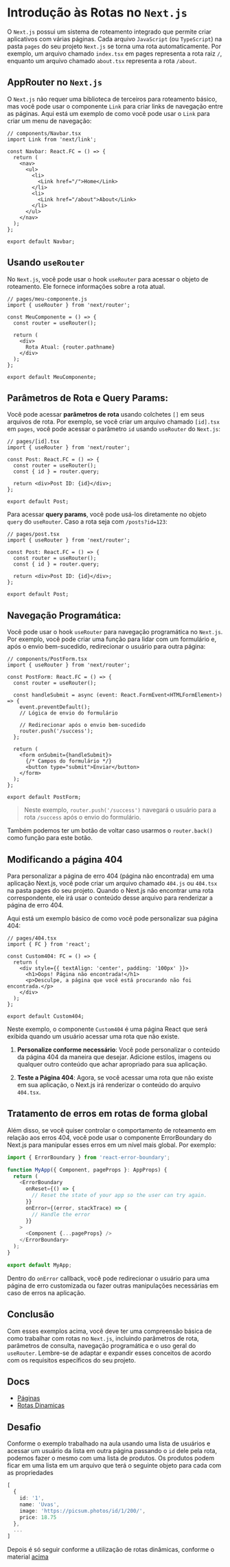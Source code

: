 # Introdução às Rotas no `Next.js`

O ``Next.js`` possui um sistema de roteamento integrado que permite criar aplicativos com várias páginas. Cada arquivo `JavaScript` (ou `TypeScript`) na pasta `pages` do seu projeto `Next.js` se torna uma rota automaticamente. Por exemplo, um arquivo chamado `index.tsx` em pages representa a rota raiz `/`, enquanto um arquivo chamado `about.tsx` representa a rota `/about`.

## AppRouter no `Next.js`

O ``Next.js`` não requer uma biblioteca de terceiros para roteamento básico, mas você pode usar o componente `Link` para criar links de navegação entre as páginas. Aqui está um exemplo de como você pode usar o `Link` para criar um menu de navegação:

```tsx
// components/Navbar.tsx
import Link from 'next/link';

const Navbar: React.FC = () => {
  return (
    <nav>
      <ul>
        <li>
          <Link href="/">Home</Link>
        </li>
        <li>
          <Link href="/about">About</Link>
        </li>
      </ul>
    </nav>
  );
};

export default Navbar;
```

## Usando `useRouter`

No `Next.js`, você pode usar o hook `useRouter` para acessar o objeto de roteamento. Ele fornece informações sobre a rota atual.

```tsx
// pages/meu-componente.js
import { useRouter } from 'next/router';

const MeuComponente = () => {
  const router = useRouter();

  return (
    <div>
      Rota Atual: {router.pathname}
    </div>
  );
};

export default MeuComponente;
```

## Parâmetros de Rota e Query Params:

Você pode acessar **parâmetros de rota** usando colchetes `[]` em seus arquivos de rota. Por exemplo, se você criar um arquivo chamado `[id].tsx` em `pages`, você pode acessar o parâmetro `id` usando `useRouter` do `Next.js`:

```tsx
// pages/[id].tsx
import { useRouter } from 'next/router';

const Post: React.FC = () => {
  const router = useRouter();
  const { id } = router.query;

  return <div>Post ID: {id}</div>;
};

export default Post;
```

Para acessar **query params**, você pode usá-los diretamente no objeto `query` do `useRouter`. Caso a rota seja com `/posts?id=123`:

```tsx
// pages/post.tsx
import { useRouter } from 'next/router';

const Post: React.FC = () => {
  const router = useRouter();
  const { id } = router.query;

  return <div>Post ID: {id}</div>;
};

export default Post;
```

## Navegação Programática:

Você pode usar o hook `useRouter` para navegação programática no `Next.js`. Por exemplo, você pode criar uma função para lidar com um formulário e, após o envio bem-sucedido, redirecionar o usuário para outra página:

```tsx
// components/PostForm.tsx
import { useRouter } from 'next/router';

const PostForm: React.FC = () => {
  const router = useRouter();

  const handleSubmit = async (event: React.FormEvent<HTMLFormElement>) => {
    event.preventDefault();
    // Lógica de envio do formulário

    // Redirecionar após o envio bem-sucedido
    router.push('/success');
  };

  return (
    <form onSubmit={handleSubmit}>
      {/* Campos do formulário */}
      <button type="submit">Enviar</button>
    </form>
  );
};

export default PostForm;
```

> Neste exemplo, `router.push('/success')` navegará o usuário para a rota `/success` após o envio do formulário.

Também podemos ter um botão de voltar caso usarmos o `router.back()` como função para este botão.

## Modificando a página 404

Para personalizar a página de erro 404 (página não encontrada) em uma aplicação Next.js, você pode criar um arquivo chamado `404.js` ou `404.tsx` na pasta pages do seu projeto. Quando o Next.js não encontrar uma rota correspondente, ele irá usar o conteúdo desse arquivo para renderizar a página de erro 404.

Aqui está um exemplo básico de como você pode personalizar sua página 404:

```tsx
// pages/404.tsx
import { FC } from 'react';

const Custom404: FC = () => {
  return (
    <div style={{ textAlign: 'center', padding: '100px' }}>
      <h1>Oops! Página não encontrada!</h1>
      <p>Desculpe, a página que você está procurando não foi encontrada.</p>
    </div>
  );
};

export default Custom404;
```

Neste exemplo, o componente `Custom404` é uma página React que será exibida quando um usuário acessar uma rota que não existe.

1. **Personalize conforme necessário**: Você pode personalizar o conteúdo da página 404 da maneira que desejar. Adicione estilos, imagens ou qualquer outro conteúdo que achar apropriado para sua aplicação.

2. **Teste a Página 404**: Agora, se você acessar uma rota que não existe em sua aplicação, o Next.js irá renderizar o conteúdo do arquivo `404.tsx`.

## Tratamento de erros em rotas de forma global

Além disso, se você quiser controlar o comportamento de roteamento em relação aos erros 404, você pode usar o componente ErrorBoundary do Next.js para manipular esses erros em um nível mais global. Por exemplo:

```ts
import { ErrorBoundary } from 'react-error-boundary';

function MyApp({ Component, pageProps }: AppProps) {
  return (
    <ErrorBoundary
      onReset={() => {
        // Reset the state of your app so the user can try again.
      }}
      onError={(error, stackTrace) => {
        // Handle the error
      }}
    >
      <Component {...pageProps} />
    </ErrorBoundary>
  );
}

export default MyApp;
```

Dentro do `onError` callback, você pode redirecionar o usuário para uma página de erro customizada ou fazer outras manipulações necessárias em caso de erros na aplicação.

## Conclusão

Com esses exemplos acima, você deve ter uma compreensão básica de como trabalhar com rotas no `Next.js`, incluindo parâmetros de rota, parâmetros de consulta, navegação programática e o uso geral do `useRouter`. Lembre-se de adaptar e expandir esses conceitos de acordo com os requisitos específicos do seu projeto.

## Docs

- [Páginas](https://nextjs.org/docs/pages/building-your-application/routing/pages-and-layouts)
- [Rotas Dinamicas](https://nextjs.org/docs/pages/building-your-application/routing/dynamic-routes)

## Desafio

Conforme o exemplo trabalhado na aula usando uma lista de usuários e acessar um usuário da lista em outra página passando o `id` dele pela rota, podemos fazer o mesmo com uma lista de produtos. Os produtos podem ficar em uma lista em um arquivo que terá o seguinte objeto para cada com as propriedades

```ts
[
  {
    id: '1',
    name: 'Uvas',
    image: 'https://picsum.photos/id/1/200/',
    price: 18.75
  },
  ...
]
```

Depois é só seguir conforme a utilização de rotas dinâmicas, conforme o material [acima](#parâmetros-de-rota-e-query-params)
